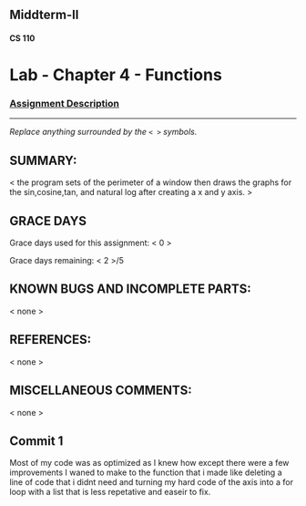 ## Middterm-II
#### CS 110
# Lab - Chapter 4 - Functions

### [Assignment Description](https://docs.google.com/document/d/1V20D_upUX4MO8YmskKlRB25Yu2pCEv3-h8z4EAfrSno/edit?usp=sharing)

***

_Replace anything surrounded by the `< >` symbols._

## SUMMARY:
 < the program sets of the perimeter of a window then draws the graphs for the sin,cosine,tan, and natural log after creating a x and y axis. >

## GRACE DAYS
Grace days used for this assignment: < 0 >

Grace days remaining: < 2 >/5

## KNOWN BUGS AND INCOMPLETE PARTS:
 < none >

## REFERENCES:
 < none >

## MISCELLANEOUS COMMENTS:
 < none >
 
## Commit 1
Most of my code was as optimized as I knew how except there were a few improvements I waned to make to the function that i made like deleting a line of code that i didnt need and turning my hard code of the axis into a for loop with a list that is less repetative and easeir to fix.
